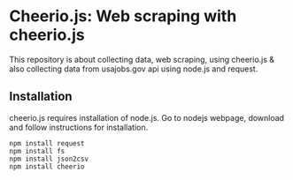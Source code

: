 # Cheerio.js: Web scraping with cheerio.js
This repository is about collecting data, web scraping, using cheerio.js &amp; also collecting data from usajobs.gov api using node.js and request. 

## Installation
cheerio.js requires installation of node.js. Go to nodejs webpage, download and follow instructions for installation.

	npm install request
	npm install fs
	npm install json2csv
	npm install cheerio






